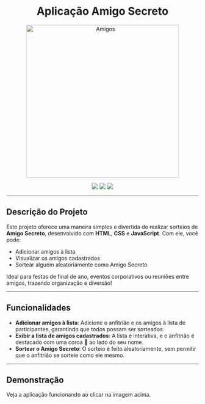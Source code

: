 <div align="center">
  <h1>Aplicação Amigo Secreto</h1>
  <a href="https://johnlimasantos.github.io/Challenge-amigo-secreto/">
    <img src="https://github.com/user-attachments/assets/4ca51c61-6eda-4870-9b1c-ca5dcae1ff5c" alt="Amigos" width="400">
  </a>
</div>

<p align="center">
  <a href="#"><img src="https://img.shields.io/badge/JavaScript-323330?style=for-the-badge&logo=javascript&logoColor=F7DF1E"></a>
  <a href="#"><img src="https://img.shields.io/badge/CSS3-1572B6?style=for-the-badge&logo=css3&logoColor=white"></a>
  <a href="#"><img src="https://img.shields.io/badge/HTML5-E34F26?style=for-the-badge&logo=html5&logoColor=white"></a>
</p>

---

## **Descrição do Projeto**

Este projeto oferece uma maneira simples e divertida de realizar sorteios de **Amigo Secreto**, desenvolvido com **HTML**, **CSS** e **JavaScript**. Com ele, você pode:

- Adicionar amigos à lista
- Visualizar os amigos cadastrados
- Sortear alguém aleatoriamente como Amigo Secreto

Ideal para festas de final de ano, eventos corporativos ou reuniões entre amigos, trazendo organização e diversão!

---

## **Funcionalidades**

- **Adicionar amigos à lista**: Adicione o anfitrião e os amigos à lista de participantes, garantindo que todos possam ser sorteados.
- **Exibir a lista de amigos cadastrados**: A lista é interativa, e o anfitrião é destacado com uma coroa 👑 ao lado do seu nome.
- **Sortear o Amigo Secreto**: O sorteio é feito aleatoriamente, sem permitir que o anfitrião se sorteie como ele mesmo.

---

## **Demonstração**

Veja a aplicação funcionando ao clicar na imagem acima.

